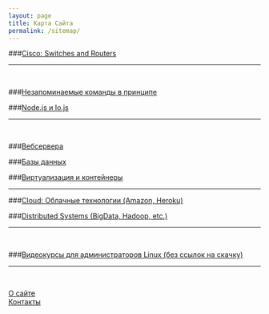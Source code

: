 ```yaml
---
layout: page
title: Карта Сайта
permalink: /sitemap/
---
```



###[Cisco: Switches and Routers](/devices/cisco/routers/)

______

<br/>


###[Незапоминаемые команды в принципе](/linux/commands/)

###[Node.js и Io.js](/linux/dev/nodejs/)

______

<br/>

###[Вебсервера](/linux/webservers/apache/)

###[Базы данных](/linux/databases/)  

###[Виртуализация и контейнеры](/linux/virtual/)




______


###[Cloud: Облачные технологии (Amazon, Heroku)](/linux/cloud/)  

###[Distributed Systems (BigData, Hadoop, etc.)](/linux/distributed-systems/)  
______

<br/>

###[Видеокурсы для администраторов Linux (без ссылок на скачку)](/linux/video-kursy/)  
______

<br/>

[О сайте](/about/)  
[Контакты](/contacts/)  
